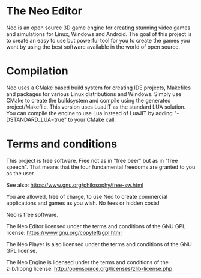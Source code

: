 The Neo Editor
==============

Neo is an open source 3D game engine for creating stunning video games and simulations for Linux, Windows and Android. The goal of this project is to create an easy to use but powerful tool for you to create the games you want by using the best software available in the world of open source.

Compilation
===========

Neo uses a CMake based build system for creating IDE projects, Makefiles and packages for various Linux distributions and Windows. Simply use CMake to create the buildsystem and compile using the generated project/Makefile.
This version uses LuaJIT as the standard LUA solution.
You can compile the engine to use Lua instead of LuaJIT by adding "-DSTANDARD_LUA=true" to your CMake call.

Terms and conditions
====================

This project is free software. Free not as in "free beer" but as in "free speech". That means that the four fundamental freedoms are granted to you as the user.

See also: https://www.gnu.org/philosophy/free-sw.html

You are allowed, free of charge, to use Neo to create commercial applications and games as you wish.
No fees or hidden costs!

Neo is free software.

The Neo Editor licensed under the terms and conditions of the GNU GPL license: https://www.gnu.org/copyleft/gpl.html

The Neo Player is also licensed under the terms and conditions of the GNU GPL license.

The Neo Engine is licensed under the terms and conditions of the zlib/libpng license: http://opensource.org/licenses/zlib-license.php


